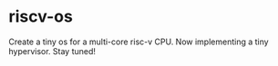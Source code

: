 # riscv-os

Create a tiny os for a multi-core risc-v CPU.
Now implementing a tiny hypervisor. Stay tuned!
